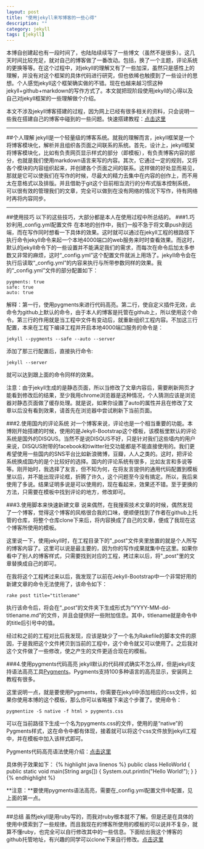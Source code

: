 ```yaml
---
layout: post
title: "使用jekyll来写博客的一些心得"
description: ""
category: jekyll
tags: [jekyll]
---
```


本博自创建起也有一段时间了，也陆陆续续写了一些博文（虽然不是很多）。这几天时间比较充足，就对自己的博客做了一番改动。包括，换了一个主题，评论系统的更换等等。在这个过程中，对jekyll的理解又有了一些加深，虽然只是感性上的理解，并没有对这个框架的具体代码进行研究，但也依稀也触摸到了一些设计的思想。个人感觉jekyll这个框架确实做的不错。现在也越来越习惯这种jekyll+github+markdown的写作方式了。本文就把现阶段使用jekyll的心得以及自己对jekyll框架的一些理解做个介绍。

本文不涉及jekyll博客搭建的过程，因为网上已经有很多相关的资料，只会说明一些我在搭建自己的博客中碰到的一些问题。快速搭建教程：[点击这里](http://jekyllbootstrap.com/)

----
##个人理解
jekyll是一个轻量级的博客系统。就我的理解而言，jekyll框架是一个将博客模块化，解析并且组织各页面之间联系的系统。首先，设计上，jekyll框架将博客模块化，比如有负责网页显示样式的部分（即模板），有负责博客内容的部分，也就是我们使用markdown语言来写的内容。其次，它通过一定的规则，又将各个模块的内容组织起来，并创建各个页面之间的联系。这样做的好处显而易见，那就是它可以使我们在写作的时候，尽最大的精力去集中在内容的创作上，而不用太在意格式以及排版。并且借助于git这个目前相当流行的分布式版本控制系统，可以很有效的管理我们的文章，完全可以做到在没有网络的情况下写作，待有网络时再将内容同步。

----
##使用技巧
以下的这些技巧，大部分都是本人在使用过程中所总结的。
###1.巧妙利用_config.yml配置文件
在本地的创作中，我们一般不急于将文章push到远端，而在写作同时想看一下具体的效果。这时就可以通过在jekyll工程的根路径下执行命令jekyll命令来起一个本地4000端口的web服务来时时查看效果。而这时，默认的jekyll命令下的一些设置并不能满足我们的需求，而每次在命令后加太多参数又非常的麻烦，这时“\_config.yml”这个配置文件就派上用场了。jekyll命令会在执行后读取“\_config.yml”的内容来执行与所带参数同样的效果。我的“\_config.yml”文件的部分配置如下：

	pygments: true
	safe: true
	auto: true
解释：第一行，使用pygments来进行代码高亮。第二行，使自定义插件无效，此命令为github上默认的命令，由于本人的博客是托管在github上，所以使用这个命令。第三行的作用就是当工程中文件有变动后，就重新组织工程内容。不加这三行配置，本来在工程下编译工程并开启本地4000端口服务的命令是：

	jekyll --pygments --safe --auto --server
添加了那三行配置后，直接执行命令:
	
	jekyll --server
就可以达到跟上面的命令同样的效果。

注意：由于jekyll生成的是静态页面，所以当修改了文章内容后，需要刷新网页才能看到修改后的结果，至少我用chrome浏览器是这种情况，个人猜测应该是浏览器对静态页面做了缓存处理。就是说，如果你设置了auto的属性并且在修改了文章以后没有看到效果，请首先在浏览器中尝试刷新下当前页面。

###2.使用国内的评论系统
对一个博客来说，评论也是一个相当重要的功能。本博刚开始搭建的时候，使用的是Jekyll-Bootstrap这个模板，该模板里默认的评论系统是国外的DISQUS。当然不是说DISQUS不好，只是针对我们这些墙内的用户来说，DISQUS附带的facebook和tiwitter社交功能都是不能直接使用的。我们更希望使用一些国内的SNS平台比如新浪微博，豆瓣，人人之类的。这时，把评论系统换成国内的是个比较好的选择。国内的评论系统有很多，比如友言和多说等等。刚开始时，我选择了友言，但不知为何，在将友言提供的通用代码配置到模板里以后，并不能出现评论框，折腾了许久，这个问题至今没有搞定。所以，我后来使用了多说。结果证明多说是可以使用的，现在看起来，效果还不错。至于更换的方法，只需要在模板中找到评论的地方，修改即可。

###3.使用脚本来快速新建文章
说来偶然，在我搜索技术文章的时候，偶然发现了一个博客，觉得这个博客的风格很合我的口味，便顺便找到了作者在github上托管的仓库，将整个仓库clone下来后，将内容换成了自己的文章，便成了我现在这个博客所使用的模板。

这里说一下，使用jekyll时，在工程目录下的"\_post"文件夹里放置的就是个人所写的博客内容了。这里可以说是最主要的，因为你的写作成果就集中在这里。如果你看中了别人的博客样式，只需要找到对应的工程，拷过来以后，将"\_post"里的文章替换成自己的即可。

在我将这个工程拷过来以后，我发现了以前在Jekyll-Bootstrap中一个非常好用的新建文章的命令无法使用了，该命令如下：

	rake post title="titlename"
执行该命令后，将会在“_post”的文件夹下生成形式为“YYYY-MM-dd-titlename.md”的文件，并且会提供好一些附加信息。其中，titlename就是命令中的title后引号中的值。

经过和之前的工程对比后我发现，应该是缺少了一个名为Rakefile的脚本文件的原因，于是我把这个文件拷贝到当前的工程中，这个命令就又可以使用了。之后我对这个文件做了一些修改，使之产生的文件更适合现在的模板。

###4.使用pygments代码高亮
jekyll默认的代码样式确实不怎么样，但是jekyll支持语法高亮工具[Pygments](http://pygments.org/)。Pygments支持100多种语言的高亮显示，安装网上教程有很多。

这里说明一点，就是要使用Pygments，你需要在jekyll中添加相应的css文件，如果你使用本博的这个模板，那么你可以省略接下来这个步骤了。使用命令：

	pygmentize -S native -f html > pygments.css
可以在当前路径下生成一个名为pygments.css的文件，使用的是“native”的Pygments样式，这在命令中都有体现，接着就可以将这个css文件放到jekyll工程中，并在模板中加入该样式即可。

Pygments代码高亮语法使用介绍：[点击这里](https://github.com/mojombo/jekyll/wiki/Liquid-Extensions)
	
具体例子效果如下：
{% highlight java linenos %}
public class HelloWorld {
    public static void main(String args[]) {
      System.out.println("Hello World!");
    }
}
{% endhighlight %}


**注意：**要使用pygments语法高亮，需要在_config.yml配置文件中配置，见上面的第一点。


----
##总结
虽然jekyll是用ruby写的，而我对ruby根本就不了解。但是还是在具体的使用中摸索到了一些规律。而且我现在的博客所使用的模板的可以说并不复杂，就算不懂ruby，也完全可以自行修改其中的一些信息。下面给出我这个博客的github托管地址，有兴趣的同学可以clone下来自行修改。[点击这里](https://github.com/webfrogs/webfrogs.github.com)



